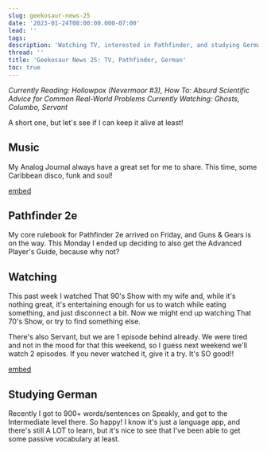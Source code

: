 ```yaml
---
slug: geekosaur-news-25
date: '2023-01-24T08:00:00.000-07:00'
lead: ''
tags:
description: 'Watching TV, interested in Pathfinder, and studying German'
thread: ''
title: 'Geekosaur News 25: TV, Pathfinder, German'
toc: true
---
```


_Currently Reading: Hollowpox (Nevermoor #3), How To: Absurd Scientific Advice for Common Real-World Problems
Currently Watching: Ghosts, Columbo, Servant_

A short one, but let's see if I can keep it alive at least!

## Music

My Analog Journal always have a great set for me to share. This time, some Caribbean disco, funk and soul!

[embed](https://www.youtube.com/watch?v=HrYa5x4U0fE)

## Pathfinder 2e

My core rulebook for Pathfinder 2e arrived on Friday, and Guns & Gears is on the way. This Monday I ended up deciding to also get the Advanced Player's Guide, because why not?

## Watching

This past week I watched That 90's Show with my wife and, while it's nothing great, it's entertaining enough for us to watch while eating something, and just disconnect a bit. Now we might end up watching That 70's Show, or try to find something else.

There's also Servant, but we are 1 episode behind already. We were tired and not in the mood for that this weekend, so I guess next weekend we'll watch 2 episodes. If you never watched it, give it a try. It's SO good!!

[embed](https://www.youtube.com/watch?v=i15WxczTlf0)

## Studying German

Recently I got to 900+ words/sentences on Speakly, and got to the Intermediate level there. So happy! I know it's just a language app, and there's still A LOT to learn, but it's nice to see that I've been able to get some passive vocabulary at least.

